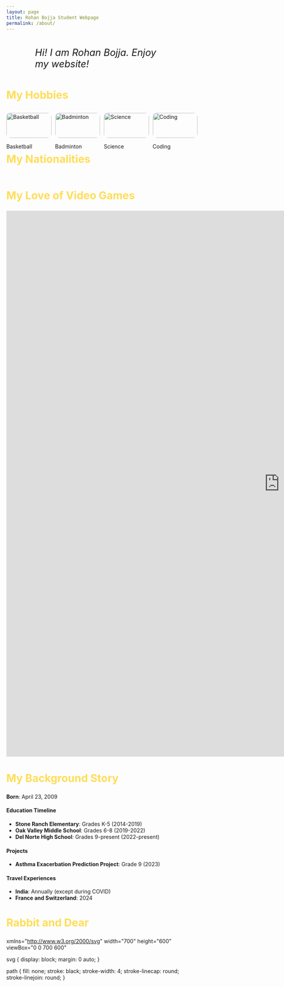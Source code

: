 ```yaml
---
layout: page
title: Rohan Bojja Student Webpage
permalink: /about/
---
```


<link href="https://fonts.googleapis.com/css2?family=Caveat:wght@600&display=swap" rel="stylesheet">
<link href="https://fonts.googleapis.com/css2?family=Raleway:wght@700&display=swap" rel="stylesheet">
<style>

    body {
        background: linear-gradient(135deg, #0f2027, #2c5364, #88d3ce);
        color: white;
        font-family: 'Caveat', 'Courier New', monospace;
        text-align: center;
        margin: 0;
    }

    h1 {
        margin-top: 50px;
        font-family: 'Raleway', sans-serif;
        font-size: 4em;
        text-shadow: 2px 2px 4px rgba(0,0,0,0.5);
    }

    h2 {
        font-family: 'Raleway', sans-serif;
        font-size: 2em;
        color: #ffdd57;
    }

    .description-box {
        margin: 30px auto;
        padding: 10px;
        background: rgba(255, 255, 255, 0.1);
        border-radius: 15px;
        width: 70%;
        max-width: 500px;
        font-size: 1.8em;
        font-family: 'Raleway', sans-serif;
    }

    .icon-container {
        display: flex;
        justify-content: space-evenly;
        margin-top: 30px;
        gap: 10px;
    }

    .icon-item {
        width: 150px;
        transition: transform 0.3s ease;
    }

    .icon-item:hover {
        transform: scale(1.1);
    }

    .flag-container {
        display: flex;
        justify-content: space-around;
        margin-top: 20px;
    }

    .flag-item {
        width: 150px;
        transition: transform 0.3s ease;
    }

    .flag-item:hover {
        transform: scale(1.1);
    }

    img {
        width: 100%;
        height: auto;
        border-radius: 10px;
    }
</style>


<div class="description-box">
    <i>Hi! I am Rohan Bojja. Enjoy my website!</i>
</div>


<h2>My Hobbies</h2>
<div class="icon-container">
    <div class="icon-item">
        <img src="https://upload.wikimedia.org/wikipedia/commons/7/7a/Basketball.png" alt="Basketball" title="Basketball">
        <p>Basketball</p>
    </div>
    <div class="icon-item">
        <img src="https://png.pngtree.com/png-clipart/20201216/original/pngtree-badminton-ball-pie-combination-cartoon-clipart-png-image_5701340.jpg" alt="Badminton" title="Badminton">
        <p>Badminton</p>
    </div>
    <div class="icon-item">
        <img src="https://upload.wikimedia.org/wikipedia/commons/thumb/6/64/Base_pair_GC.svg/282px-Base_pair_GC.svg.png" alt="Science" title="Science">
        <p>Science</p>
    </div>
    <div class="icon-item">
        <img src="https://upload.wikimedia.org/wikipedia/commons/thumb/3/39/C_Hello_World_Program.png/290px-C_Hello_World_Program.png" alt="Coding" title="Coding">
        <p>Coding</p>
    </div>
</div>


<h2>My Nationalities</h2>
<div class="flag-container" id="flagContainer">

</div>

<script>

    var container = document.getElementById("flagContainer");


    var living_in_the_world = [
        {"flag": "https://upload.wikimedia.org/wikipedia/en/thumb/4/41/Flag_of_India.svg/255px-Flag_of_India.svg.png", "greeting": "Namaste", "description": "Indian Flag"},
        {"flag": "https://upload.wikimedia.org/wikipedia/en/thumb/a/a4/Flag_of_the_United_States.svg/255px-Flag_of_the_United_States.svg.png", "greeting": "Hello", "description": "American Flag"}
    ];


    living_in_the_world.forEach(function(item) {
        var flagItem = document.createElement("div");
        flagItem.classList.add("flag-item");
        flagItem.innerHTML = `<img src="${item.flag}" alt="${item.description}" title="${item.greeting}"><p>${item.description}</p>`;
        container.appendChild(flagItem);
    });
</script>

<h2> My Love of Video Games </h2>
<embed src="https://next.junni.co.jp" style="width:1440; height: 1440;">


<h2>My Background Story</h2>

**Born**: April 23, 2009

#### Education Timeline
- **Stone Ranch Elementary**: Grades K-5 (2014-2019)
- **Oak Valley Middle School**: Grades 6-8 (2019-2022)
- **Del Norte High School**: Grades 9-present (2022-present)

#### Projects
- **Asthma Exacerbation Prediction Project**: Grade 9 (2023)

#### Travel Experiences
- **India**: Annually (except during COVID)
- **France and Switzerland**: 2024


<h2> Rabbit and Dear </h2>

xmlns="http://www.w3.org/2000/svg" width="700" height="600" viewBox="0 0 700 600"
    <path id="path5419" d="m 627.55727,563.46269 -34.09265,-47.72968 39.14342,27.7792 z"/>
    <path id="path4232" d="m 602.30346,512.19745 -8.83884,3.53556 39.14342,27.7792 z"/>
    <path id="path4236" d="m 602.30346,512.19745 -8.83884,3.53556 -1.26268,-35.35533 z"/>
    <path id="path4240" d="m 564.92782,487.19618 28.5368,28.53683 -1.26268,-35.35533 z"/>
    <path id="path4244" d="m 564.92782,487.19618 11.11167,-17.42511 16.16245,10.60661 z"/>
    <path id="path4248" d="m 564.92782,487.19618 11.11167,-17.42511 -22.72842,-7.3236 z"/>
    <path id="path4252" d="m 561.13975,454.11368 14.89974,15.65739 -22.72842,-7.3236 z"/>
    <path id="path4628" d="m 561.13975,454.11368 -6.17169,-8.62832 -1.65699,16.96211 z"/>
    <path id="path4632" d="m 538.28261,426.25654 16.68545,19.22882 -1.65699,16.96211 z"/>
    <path id="path4634" d="m 564.92782,487.19618 -70.67404,-28.1394 59.05729,3.39069 z"/>
    <path id="path4636" d="m 538.49925,425.41047 -44.24547,33.64631 59.05729,3.39069 z"/>
    <path id="path4644" d="m 538.49925,425.41047 -44.24547,33.64631 15.843,-45.89502 z"/>
    <path id="path4646" d="m 435.99925,426.83904 58.25453,32.21774 15.843,-45.89502 z"/>
    <path id="path4648" d="m 435.99925,426.83904 60.75453,-44.56797 13.343,30.89069 z"/>
    <path id="path4656" d="m 435.99925,426.83904 60.75453,-44.56797 -74.51414,21.60498 z"/>
    <path id="path4658" d="m 452.42782,338.9819 44.32596,43.28917 -74.51414,21.60498 z"/>
    <path id="path4660" d="m 452.42782,338.9819 44.32596,43.28917 -10.94271,-34.82359 z"/>
    <path id="path4662" d="m 511.71353,386.12476 -14.95975,-3.85369 -10.94271,-34.82359 z"/>
    <path id="path4672" d="m 452.42782,338.9819 -61.38833,0.43203 31.20015,64.46212 z"/>
    <path id="path4674" d="m 376.71353,406.83904 14.32596,-67.42511 31.20015,64.46212 z"/>
    <path id="path4676" d="m 376.71353,406.83904 -7.10261,29.00346 52.62872,-31.96645 z"/>
    <path id="path4678" d="m 435.28496,425.41047 -65.67404,10.43203 52.62872,-31.96645 z"/>
    <path id="path4688" d="m 376.71353,406.83904 14.32596,-67.42511 -25.22842,-11.25217 z"/>
    <path id="path4690" d="m 376.71353,406.83904 -52.10261,-4.56797 41.20015,-74.10931 z"/>
    <path id="path4692" d="m 376.71353,406.83904 -52.10261,-4.56797 44.05729,34.46212 z"/>
    <path id="path4694" d="m 313.85639,422.55333 10.75453,-20.28226 44.05729,34.46212 z"/>
    <path id="path4704" d="m 318.1421,328.9819 6.46882,73.28917 41.20015,-74.10931 z"/>
    <path id="path4706" d="m 318.1421,328.9819 6.46882,73.28917 -48.08556,-20.53788 z"/>
    <path id="path4708" d="m 313.1421,422.55333 11.46882,-20.28226 -48.08556,-20.53788 z"/>
    <path id="path4729" d="m 313.1421,422.55333 -48.53118,-12.42512 11.91444,-28.39502 z"/>
    <path id="path4731" d="m 318.1421,328.9819 -68.53118,-38.85369 26.91444,91.60498 z"/>
    <path id="path4733" d="m 215.99924,358.26761 33.61168,-68.1394 26.91444,91.60498 z"/>
    <path id="path4735" d="m 215.99924,358.26761 -2.81689,21.8606 63.34301,1.60498 z"/>
    <path id="path4743" d="m 264.57067,410.41047 -51.38832,-30.28226 63.34301,1.60498 z"/>
    <path id="path4747" d="m 264.57067,410.41047 -51.38832,-30.28226 1.20015,17.31927 z"/>
    <path id="path4749" d="m 264.57067,410.41047 -33.53118,16.8606 -16.65699,-29.82359 z"/>
    <path id="path4755" d="m 209.57067,408.9819 21.46882,18.28917 -16.65699,-29.82359 z"/>
    <path id="path4757" d="m 191.71353,396.12476 21.46882,-15.99655 1.20015,17.31927 z"/>
    <path id="path4776" d="m 191.71353,396.12476 21.46882,-15.99655 -42.37128,5.8907 z"/>
    <path id="path4778" d="m 191.71353,396.12476 -12.10261,16.14631 -8.79985,-26.25216 z"/>
    <path id="path4780" d="m 209.57067,408.9819 21.46882,18.28917 -32.37128,3.03355 z"/>
    <path id="path4799" d="m 191.71353,396.12476 -12.10261,16.14631 12.62872,-1.25216 z"/>
    <path id="path4801" d="m 215.99924,358.26761 33.61168,-68.1394 -54.51413,26.60498 z"/>
    <path id="path4818" d="m 197.42781,276.83904 52.18311,13.28917 -54.51413,26.60498 z"/>
    <path id="path4820" d="m 183.85639,428.9819 -4.24547,-16.71083 12.62872,-1.25216 z"/>
    <path id="path4828" d="m 179.57067,388.26761 21.46882,-15.99655 -32.37128,3.03355 z"/>
    <path id="path4830" d="m 183.85639,428.9819 -6.24547,28.28917 10.62872,-10.82359 z"/>


svg {
  display: block;
  margin: 0 auto;
}

path {
  fill: none;
  stroke: black;
  stroke-width: 4;
  stroke-linecap: round;
  stroke-linejoin: round;
}

<script>
var paths = [
  {id: '#path5419', d: 'm 574.27172,479 0,-15.65736 -32.82996,4.54569 z'},
  {id: '#path4232', d: 'm 574.27172,479 -23.23351,25.75889 -9.59645,-36.87056 z'},
  {id: '#path4236', d: 'm 506.33896,522.43656 44.69925,-17.67767 -9.59645,-36.87056 z'},
  {id: '#path4240', d: 'm 506.33896,522.43656 18.18275,-51.26524 16.92005,-3.28299 z'},
  {id: '#path4244', d: 'm 545.22983,415.36039 -20.70812,55.81093 16.92005,-3.28299 z'},
  {id: '#path4248', d: 'm 545.22983,415.36039 -20.70812,55.81093 -29.04189,-24.74873 z'},
  {id: '#path4252', d: 'm 506.33896,522.43656 18.18275,-51.26524 -29.86566,-26.49728 z'},
  {id: '#path4628', d: 'm 545.22983,415.36039 -61.77955,-47.7605 12.02954,78.8227 z'},
  {id: '#path4632', d: 'm 506.33896,522.43656 -23.24582,-0.55095 11.56291,-77.21157 z'},
  {id: '#path4634', d: 'm 545.22983,415.36039 -61.77955,-47.7605 46.6724,-16.53444 z'},
  {id: '#path4636', d: 'm 463.08697,427.86039 20.36331,-60.2605 12.02954,78.8227 z'},
  {id: '#path4644', d: 'm 439.55325,458.86513 43.53989,63.02048 11.56291,-77.21157 z'},
  {id: '#path4646', d: 'm 439.55325,458.86513 22.11132,-30.90809 32.99148,16.717 z'},
  {id: '#path4648', d: 'm 439.55325,458.86513 43.53989,63.02048 -78.07995,-18.99728 z'},
  {id: '#path4656', d: 'm 395.26754,536.00799 87.8256,-14.12238 -78.07995,-18.99728 z'},
  {id: '#path4658', d: 'm 395.26754,536.00799 -47.1744,-29.83667 56.92005,-3.28299 z'},
  {id: '#path4660', d: 'm 395.26754,536.00799 -47.1744,-29.83667 -20.22281,21.71701 z'},
  {id: '#path4662', d: 'm 439.55325,458.86513 -30.74582,10.87762 -3.79424,33.14558 z'},
  {id: '#path4672', d: 'm 355.26754,495.2937 53.53989,-25.55095 -3.79424,33.14558 z'},
  {id: '#path4674', d: 'm 355.26754,495.2937 53.53989,-25.55095 -60.9371,8.14558 z'},
  {id: '#path4676', d: 'm 378.83897,465.2937 29.96846,4.44905 -60.9371,8.14558 z'},
  {id: '#path4678', d: 'm 378.83897,465.2937 29.96846,4.44905 -35.9371,-23.99728 z'},
  {id: '#path4688', d: 'm 438.83897,458.15084 -30.03154,11.59191 -35.9371,-23.99728 z'},
  {id: '#path4690', d: 'm 438.83897,458.15084 22.8256,-29.83666 -88.79424,17.43129 z'},
  {id: '#path4692', d: 'm 416.69611,410.2937 44.96846,18.02048 -88.79424,17.43129 z'},
  {id: '#path4694', d: 'm 416.69611,410.2937 44.96846,18.02048 21.20576,-60.42585 z'},
  {id: '#path4704', d: 'm 499.51554,316.07468 -16.06526,51.52521 46.6724,-16.53444 z'},
  {id: '#path4706', d: 'm 499.51554,316.07468 -16.06526,51.52521 -46.89903,-36.53444 z'},
  {id: '#path4708', d: 'm 417.37268,408.93182 66.0776,-41.33193 -46.89903,-36.53444 z'},
  {id: '#path4729', d: 'm 499.51554,316.07468 -33.20812,-40.61765 -29.75617,55.60842 z'},
  {id: '#path4731', d: 'm 400.94411,254.64611 65.36331,20.81092 -29.75617,55.60842 z'},
  {id: '#path4733', d: 'm 400.94411,254.64611 -42.49383,99.38235 78.10097,-22.96301 z'},
  {id: '#path4735', d: 'm 417.37268,413.21754 -58.9224,-59.18908 78.10097,-22.96301 z'},
  {id: '#path4743', d: 'm 417.37268,413.21754 -58.9224,-59.18908 12.38668,89.17985 z'},
  {id: '#path4747', d: 'm 308.08697,438.21754 50.36331,-84.18908 12.38668,89.17985 z'},
  {id: '#path4749', d: 'm 308.08697,438.21754 50.36331,-84.18908 -48.32761,-19.39158 z'},
  {id: '#path4755', d: 'm 400.94411,254.64611 -42.49383,99.38235 2.38668,-65.10587 z'},
  {id: '#path4757', d: 'm 309.51554,333.93182 48.93474,20.09664 2.38668,-65.10587 z'},
  {id: '#path4776', d: 'm 308.08697,438.21754 -26.06526,-84.18908 28.10096,-19.39158 z'},
  {id: '#path4778', d: 'm 309.51554,333.93182 -11.06526,-83.47479 62.38668,38.46556 z'},
  {id: '#path4780', d: 'm 235.22983,324.64611 46.79188,29.38235 28.10096,-19.39158 z'},
  {id: '#path4799', d: 'm 235.22983,324.64611 46.79188,29.38235 -64.75618,47.75128 z'},
  {id: '#path4801', d: 'm 240.94412,431.07468 41.07759,-77.04622 -64.75618,47.75128 z'},
  {id: '#path4818', d: 'm 240.94412,431.07468 41.07759,-77.04622 25.24382,84.89414 z'},
  {id: '#path4820', d: 'm 240.94412,431.07468 24.64902,30.81092 41.67239,-22.963 z'},
  {id: '#path4822', d: 'm 256.65841,508.93182 8.93473,-47.04622 41.67239,-22.963 z'},
  {id: '#path4824', d: 'm 240.94412,431.07468 24.64902,30.81092 -41.18475,24.17986 z'},
  {id: '#path4858', d: 'm 242.37269,498.21754 23.22045,-36.33194 -41.18475,24.17986 z'},
  {id: '#path4860', d: 'm 241.65841,498.21754 23.93473,-36.33194 -9.75618,47.037 z'},
  {id: '#path4862', d: 'm 235.58698,508.57468 -10.70813,34.73949 30.95811,-34.39157 z'},
  {id: '#path4864', d: 'm 249.51555,534.64611 -24.6367,8.66806 30.95811,-34.39157 z'},
  {id: '#path4866', d: 'm 234.8727,508.21754 -9.99385,35.09663 -21.18475,-9.39157 z'},
  {id: '#path4878', d: 'm 235.58698,508.57468 6.43473,-9.54622 13.81525,9.89414 z'},
  {id: '#path4880', d: 'm 235.58698,508.57468 6.43473,-9.54622 -16.18475,-12.963 z'},
  {id: '#path4961', d: 'm 235.58698,508.57468 -37.1367,-12.40336 27.38668,-10.10586 z'},
  {id: '#path5128', d: 'm 235.58698,508.57468 -35.70813,4.02521 -1.18475,-15.82014 z'},
  {id: '#path5130', d: 'm 188.44412,507.50325 11.43473,5.09664 -1.18475,-15.82014 z'},
  {id: '#path5136', d: 'm 400.94411,254.64611 -48.9224,0.81092 8.81525,33.46556 z'},
  {id: '#path5138', d: 'm 296.6584,251.07468 55.36331,4.38235 8.81525,33.46556 z'},
  {id: '#path5140', d: 'm 309.51554,333.93182 -11.06526,-83.47479 -65.47046,74.17985 z'},
  {id: '#path5142', d: 'm 245.94411,238.93182 52.50617,11.52521 -65.47046,74.17985 z'},
  {id: '#path5144', d: 'm 235.22983,324.64611 -40.35098,0.81092 22.38668,76.32271 z'},
  {id: '#path5166', d: 'm 235.22983,324.64611 -40.35098,0.81092 21.67239,-58.67729 z'},
  {id: '#path5168', d: 'm 245.94411,238.93182 -31.06526,30.09664 18.10097,55.60842 z'},
  {id: '#path5170', d: 'm 245.94411,238.93182 -31.06526,30.09664 -15.47046,-40.10587 z'},
  {id: '#path5172', d: 'm 195.22982,329.64611 19.64903,-60.61765 -15.47046,-40.10587 z'},
  {id: '#path5174', d: 'm 195.22982,329.64611 -9.63668,-57.76051 13.81525,-42.96301 z'},
  {id: '#path5176', d: 'm 169.51553,212.50325 16.07761,59.38235 13.81525,-42.96301 z'},
  {id: '#path5186', d: 'm 169.51553,212.50325 16.07761,59.38235 -50.47046,-45.82015 z'},
  {id: '#path5188', d: 'm 169.51553,212.50325 -33.2081,-19.90336 -1.18475,33.46556 z'},
  {id: '#path5190', d: 'm 169.51553,212.50325 -33.2081,-19.90336 30.24382,-10.82015 z'},
  {id: '#path5200', d: 'm 169.51553,212.50325 28.93476,13.66807 -31.89904,-44.39158 z'},
  {id: '#path5202', d: 'm 213.08696,196.78896 -14.63667,29.38236 -31.89904,-44.39158 z'},
  {id: '#path5204', d: 'm 213.08696,196.78896 -7.49381,-37.7605 -39.0419,22.75128 z'},
  {id: '#path5206', d: 'm 213.08696,196.78896 -7.49381,-37.7605 31.67239,45.60842 z'},
  {id: '#path5208', d: 'm 213.08696,196.78896 -14.63667,29.38236 38.81525,-19.39158 z'},
  {id: '#path5258', d: 'm 213.08696,196.78896 -7.49381,-37.7605 31.67239,45.60842 z'},
  {id: '#path5260', d: 'm 255.9441,158.93182 -50.35095,0.0966 31.67239,45.60842 z'},
  {id: '#path5262', d: 'm 245.22982,238.21753 -46.77953,-12.04621 38.81525,-19.39158 z'},
  {id: '#path5270', d: 'm 245.22982,238.21753 47.50618,-40.2605 -55.47046,8.82271 z'},
  {id: '#path5272', d: 'm 245.22982,238.21753 47.50618,-40.2605 4.1724,52.75128 z'},
  {id: '#path5286', d: 'm 255.94411,160.00324 36.79189,37.95379 -55.47046,8.82271 z'},
  {id: '#path5288', d: 'm 270.94411,147.86038 21.79189,50.09665 28.81525,-22.24872 z'},
  {id: '#path5296', d: 'm 310.58697,148.21752 36.79189,-0.61763 -25.82761,28.10842 z'},
  {id: '#path5298', d: 'm 310.58697,148.21752 -40.70811,0.4538 51.67239,27.03699 z'},
  {id: '#path5306', d: 'm 310.58697,148.21752 36.79189,-0.61763 -24.75618,-22.96301 z'},
  {id: '#path5310', d: 'm 349.1584,132.86038 -1.77954,14.73951 -24.75618,-22.96301 z'},
  {id: '#path5316', d: 'm 349.1584,132.86038 -4.63668,-14.18906 -21.89904,5.96556 z'},
  {id: '#path5324', d: 'm 270.94411,147.86038 21.79189,50.09665 28.81525,-22.24872 z'},
  {id: '#path5341', d: 'm 255.58697,160.00323 14.29189,-11.33191 23.10096,49.89413 z'},
  {id: '#path5343', d: 'm 310.58697,148.21752 -40.70811,0.4538 52.38668,-23.6773 z'},
  {id: '#path5345', d: 'm 293.08697,96.431806 -23.20811,52.239514 52.38668,-23.6773 z'},
  {id: '#path5357', d: 'm 293.08697,96.431806 41.0776,9.739514 -11.89903,18.8227 z'},
  {id: '#path5359', d: 'm 293.08697,96.431806 41.0776,9.739514 -12.97046,-43.6773 z'},
  {id: '#path5361', d: 'm 345.58697,65.003235 -11.4224,41.168085 -12.97046,-43.6773 z'},
];

var timeline = anime.timeline({ autoplay: true, direction: 'alternate', loop: true });

paths.forEach(function(path, index) {
  timeline
  .add({
    targets: path.id,
    d: {
      value: path.d,
      duration: 1000,
      easing: 'easeInOutQuad'
    },
    offset: 1000 + 10 * index
  });
});

timeline
  .add({
    targets: 'path:first-child',
    opacity: {
      value: 1,
      duration: 1000,
      easing: 'easeInOutQuad'
    },
    offset: 2000 + 10 * paths.length
  });
<script>

<script src="https://rbojja23.github.io/rohan_2025/"
        repo="Rbojja23/rohan_2025"
        issue-term="title"
        label="blogpost-comment"
        theme="github-light"
        crossorigin="anonymous"
        async>
</script>
